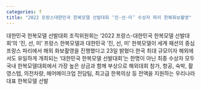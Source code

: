 ```yaml
---
categories: f
title: "2022 프랑스대한민국 한복모델 선발대회 ‘진·선·미’ 수상자 파리 한복화보촬영"
---
```

대한민국 한복모델 선발대회 조직위원회는 ‘2022 프랑스-대한민국 한복모델 선발대회’의 ‘진, 선, 미’ 프랑스 한복모델과 대한민국 ‘진, 선, 미’ 한복모델이 세계 패션의 중심 프랑스 파리에서 해외 화보촬영을 진행했다고 23일 밝혔다.한국 최대 규모이자 해외에서도 유일하게 개최되는 ‘대한민국 한복모델 선발대회’는 한명이 아닌 최종 수상자 모두 국내 한복모델대회에서 가장 높은 상금과 함께 부상으로 해외대회 참가, 항공, 숙박, 촬영스텝, 의전차량, 헤어메이크업 전담팀, 최고급 한복의상 등 전액을 지원하는 우리나라 대표 한복모델 선발